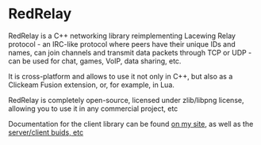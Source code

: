 # RedRelay
RedRelay is a C++ networking library reimplementing Lacewing Relay protocol - an IRC-like protocol where peers have their unique IDs and names, can join channels and transmit data packets through TCP or UDP - can be used for chat, games, VoIP, data sharing, etc.

It is cross-platform and allows to use it not only in C++, but also as a Clickeam Fusion extension, or, for example, in Lua. 

RedRelay is completely open-source, licensed under zlib/libpng license, allowing you to use it in any commercial project, etc

Documentation for the client library can be found [on my site](https://lekkit.hopto.org/redrelay/client/documentation.html), as well as the [server/client buids, etc](https://lekkit.hopto.org/redrelay/)
